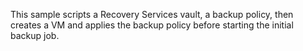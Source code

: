 This sample scripts a Recovery Services vault, a backup policy, then creates a VM and applies the backup policy before starting the initial backup job.